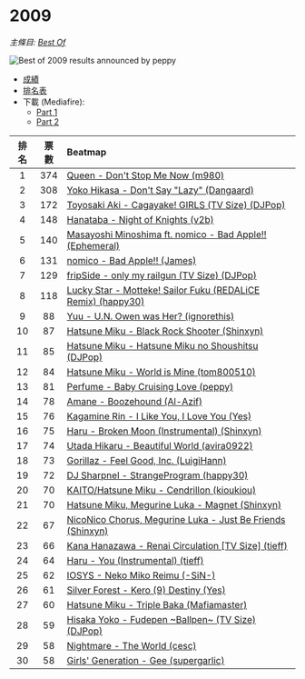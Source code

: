 # 2009

_主條目: [Best Of](/wiki/Best_Of "Best Of")_

![Best of 2009 results announced by peppy](2009results.png "Best of 2009 results announced by peppy")

- [成績](https://osu.ppy.sh/forum/t/22162)
- [排名表](https://osu.ppy.sh/p/chart?ch=best2009)
- 下載 (Mediafire):
  - [Part 1](https://www.mediafire.com/?plr6t9co71818fl)
  - [Part 2](https://www.mediafire.com/?d1bi0b447zrb70r)

|排名|票數|Beatmap|
|:---:|:---:|:---|
|1|374| [Queen - Don't Stop Me Now (m980)](https://osu.ppy.sh/s/5381)|
|2|308| [Yoko Hikasa - Don't Say "Lazy" (Dangaard)](https://osu.ppy.sh/s/6257)|
|3|172| [Toyosaki Aki - Cagayake! GIRLS (TV Size) (DJPop)](https://osu.ppy.sh/s/6358)|
|4|148| [Hanataba - Night of Knights (v2b)](https://osu.ppy.sh/s/5445)|
|5|140| [Masayoshi Minoshima ft. nomico - Bad Apple!! (Ephemeral)](https://osu.ppy.sh/s/10435)|
|6|131| [nomico - Bad Apple!! (James)](https://osu.ppy.sh/s/6252)|
|7|129| [fripSide - only my railgun (TV Size) (DJPop)](https://osu.ppy.sh/s/10067)|
|8|118| [Lucky Star - Motteke! Sailor Fuku (REDALiCE Remix) (happy30)](https://osu.ppy.sh/s/3030)|
|9|88| [Yuu - U.N. Owen was Her? (ignorethis)](https://osu.ppy.sh/s/7104)|
|10|87| [Hatsune Miku - Black Rock Shooter (Shinxyn)](https://osu.ppy.sh/s/7381)|
|11|85| [Hatsune Miku - Hatsune Miku no Shoushitsu (DJPop)](https://osu.ppy.sh/s/8284)|
|12|84| [Hatsune Miku - World is Mine (tom800510)](https://osu.ppy.sh/s/6687)|
|13|81| [Perfume - Baby Cruising Love (peppy)](https://osu.ppy.sh/s/8023)|
|14|78| [Amane - Boozehound (Al-Azif)](https://osu.ppy.sh/s/5875)|
|15|76| [Kagamine Rin - I Like You, I Love You (Yes)](https://osu.ppy.sh/s/9104)|
|16|75| [Haru - Broken Moon (Instrumental) (Shinxyn)](https://osu.ppy.sh/s/7125)|
|17|74| [Utada Hikaru - Beautiful World (avira0922)](https://osu.ppy.sh/s/8836)|
|18|73| [Gorillaz - Feel Good, Inc. (LuigiHann)](https://osu.ppy.sh/s/8749)|
|19|72| [DJ Sharpnel - StrangeProgram (happy30)](https://osu.ppy.sh/s/5774)|
|20|70| [KAITO/Hatsune Miku - Cendrillon (kioukiou)](https://osu.ppy.sh/s/7555)|
|21|70| [Hatsune Miku, Megurine Luka - Magnet (Shinxyn)](https://osu.ppy.sh/s/7408)|
|22|67| [NicoNico Chorus, Megurine Luka - Just Be Friends (Shinxyn)](https://osu.ppy.sh/s/8320)|
|23|66| [Kana Hanazawa - Renai Circulation [TV Size] (tieff)](https://osu.ppy.sh/s/9573)|
|24|64| [Haru - You (Instrumental) (tieff)](https://osu.ppy.sh/s/7579)|
|25|62| [IOSYS - Neko Miko Reimu (-SiN-)](https://osu.ppy.sh/s/9264)|
|26|61| [Silver Forest - Kero (9) Destiny (Yes)](https://osu.ppy.sh/s/8523)|
|27|60| [Hatsune Miku - Triple Baka (Mafiamaster)](https://osu.ppy.sh/s/4674)|
|28|59| [Hisaka Yoko - Fudepen ~Ballpen~ (TV Size) (DJPop)](https://osu.ppy.sh/s/8431)|
|29|58| [Nightmare - The World (cesc)](https://osu.ppy.sh/s/4851)|
|30|58| [Girls' Generation - Gee (supergarlic)](https://osu.ppy.sh/s/6680)|
